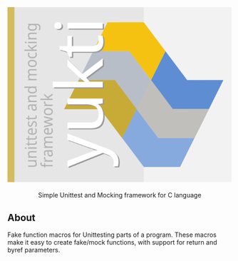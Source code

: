<p align="center">
    <img src="/docs/images/logo.svg"/>
    <br/>
    <br/>
    Simple Unittest and Mocking framework for C language
</p>

## About

Fake function macros for Unittesting parts of a program.
These macros make it easy to create fake/mock functions, with support for return and byref
parameters.
